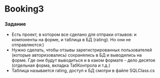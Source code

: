 # Booking3

### Задание
- Есть проект, в котором все сделано для отпраки отзывов: и компоненты на форме, и таблица в БД (rating). Но они не отправляются:)
- Нужно сделать, чтобы отзывы зарегистрированных пользователей (которые авторизовались) сохранялись в БД и выводились на форме. Где они будут выводиться и в каком формате - дело десятое (отдельная форма, вкладка ТабКонтрола и т.д.)
- Таблица называется rating, доступ к БД смотри в файле SQLClass.cs
